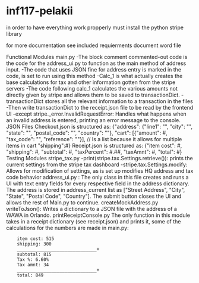 # inf117-pelakii

in order to have everything work propperly must install the python stripe library

for more documentation see included requierments document word file

Functional Modules
    main.py
        -The block comment commented-out code is the code for the address_ui.py to function as the main method of address input.
        -The code that uses JSON fine for address entry is marked in the code, is set to run using this method
        -Calc_1 is what actually creates the base calculations for tax and other information gotten from the stripe servers
        -The code following calc_1 calculates the various amounts not directly given by stripe and allows them to be saved to transactionDict. 
        -transactionDict stores all the relevant information to a transaction in the files
        -Then write transactionDict to the receipt.json file to be read by the frontend UI
        -except stripe._error.InvalidRequestError: Handles what happens when an invalid address is entered, printing an error message to the console.
JSON Files
    Checkout.json is structured as:
        {"address":
            {"line1": "", 
            "city": "", 
            "state": "", 
            "postal_code": "", 
            "country": ""}, 
        "cart": 
            [{"amount": #, 
            "tax_code": "", 
            "reference": ""}],
            // Is a list because it allows for multiple items in cart
        "shipping":#}
    Receipt.json is structured as: 
        {"item cost": #, 
        "shipping": #, 
        "subtotal": #, 
        "taxPercent": #.##, 
        "taxAmnt": #, 
        "total": #}
Testing Modules
    stripe_tax.py
        -print(stripe.tax.Settings.retrieve()): prints the current settings from the stripe tax dashboard 
        -stripe.tax.Settings.modify: Allows for modification of settings, as is set up modifies HQ address and tax code behavior
    address_ui.py : 
        The only class in this file creates and runs a UI with text entry fields for every respective field in the address dictionary. The address is stored in address_current list as ["Street Address", "City", "State", "Postal Code", "Country"]. The submit button closes the UI and allows the rest of Main.py to continue.
    createMockAddress.py
        writeToJson(): Writes a dictionary to a JSON file with the address of a WAWA in Orlando.
    printReceiptConsole.py
        The only function in this module takes in a receipt dictionary (see receipt.json) and prints it, some of the calculations for the numbers are made in main.py: 
        
        item cost: 515
        shipping: 300
        ______________________________+
        subtotal: 815
        Tax %: 6.60%
        Tax amnt: 34
        ______________________________+
        total: 849

